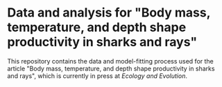 Data and analysis for "Body mass, temperature, and depth shape productivity in sharks and rays"
===========
  
This repository contains the data and model-fitting process used for the article
"Body mass, temperature, and depth shape productivity in sharks and rays", which
is currently in press at *Ecology and Evolution*.